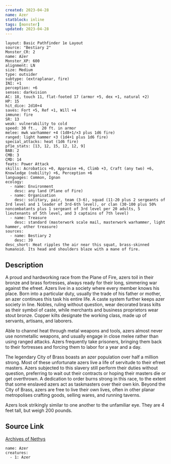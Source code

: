```yaml
---
created: 2023-04-28
name: Azer
statblock: inline
tags: [monster]
updated: 2023-04-28
---
```

```statblock
layout: Basic Pathfinder 1e Layout
source: "Bestiary 2"
Monster_CR: 2
name: Azer
Monster_XP: 600
alignment: LN
size: Medium
type: outsider
subtype: (extraplanar, fire)
INI: +1
perception: +6
senses: darkvision
AC: 18, touch 11, flat-footed 17 (armor +5, dex +1, natural +2)
HP: 15
hit_dice: 2d10+4
saves: Fort +5, Ref +1, Will +4
immune: fire
SR: 13
weak: vulnerability to cold
speed: 30 ft.,  20 ft. in armor
melee: mwk warhammer +4 (1d8+1/×3 plus 1d6 fire)
ranged: light hammer +3 (1d4+1 plus 1d6 fire)
special_attacks: heat (1d6 fire)
pf1e_stats: [13, 12, 15, 12, 12, 9]
BAB: 2
CMB: 3
CMD: 14
feats: Power Attack
skills: Acrobatics +0, Appraise +6, Climb +3, Craft (any two) +6, Knowledge (nobility) +6, Perception +6
languages: Common, Ignan
ecology:
  - name: Environment
    desc: any land (Plane of Fire)
  - name: Organisation
    desc: solitary, pair, team (3-6), squad (11-20 plus 2 sergeants of 3rd level and 1 leader of 3rd-6th level), or clan (30-100 plus 50% noncombatants plus 1 sergeant of 3rd level per 20 adults, 5 lieutenants of 5th level, and 3 captains of 7th level)
  - name: Treasure
    desc: standard (masterwork scale mail, masterwork warhammer, light hammer, other treasure)
sources:
  - name: Bestiary 2
    desc: 39
desc_short: Heat ripples the air near this squat, brass-skinned humanoid. Its head and shoulders blaze with a mane of fire. 
```
## Description
A proud and hardworking race from the Plane of Fire, azers toil in their bronze and brass fortresses, always ready for their long, simmering war against the efreet. Azers live in a society where every member knows his place. Born into a particular duty, usually the trade of his father or mother, an azer continues this task his entire life. A caste system further keeps azer society in line. Nobles, ruling without question, wear decorated brass kilts as their symbol of caste, while merchants and business proprietors wear stout bronze. Copper kilts designate the working class, made up of servants, artisans, and laborers. 

Able to channel heat through metal weapons and tools, azers almost never use nonmetallic weapons, and usually engage in close melee rather than using ranged attacks. Azers frequently take prisoners, bringing them back to their fortresses and forcing them to labor for a year and a day. 

The legendary City of Brass boasts an azer population over half a million strong. Most of these unfortunate azers live a life of servitude to their efreet masters. Azers subjected to this slavery still perform their duties without question, preferring to wait out their contracts or hoping their masters die or get overthrown. A dedication to order burns strong in this race, to the extent that some enslaved azers act as taskmasters over their own kin. Beyond the City of Brass, azers are free to live their own lives, often in other planar metropolises crafting goods, selling wares, and running taverns. 

Azers look strikingly similar to one another to the unfamiliar eye. They are 4 feet tall, but weigh 200 pounds.
## Source Link
[Archives of Nethys](https://aonprd.com/MonsterDisplay.aspx?ItemName=Azer)
```encounter-table
name: Azer
creatures:
  - 1: Azer
```

